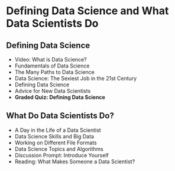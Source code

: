 # Defining Data Science and What Data Scientists Do

## Defining Data Science
- Video: What is Data Science?
- Fundamentals of Data Science
- The Many Paths to Data Science
- Data Science: The Sexiest Job in the 21st Century
- Defining Data Science
- Advice for New Data Scientists<br>
- **Graded Quiz: Defining Data Science**

## What Do Data Scientists Do?
- A Day in the Life of a Data Scientist
- Data Science Skills and Big Data
- Working on Different File Formats
- Data Science Topics and Algorithms
- Discussion Prompt: Introduce Yourself
- Reading: What Makes Someone a Data Scientist?